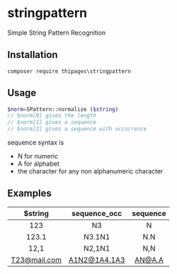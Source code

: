 # stringpattern
Simple String Pattern Recognition

## Installation
    composer require thipages\stringpattern
    
## Usage
```php
$norm=SPattern::normalize ($string)
// $norm[0] gives the length
// $norm[1] gives a sequence
// $norm[2] gives a sequence with occurrence
```
sequence syntax is
- N for numeric
- A for alphabet
- the character for any non alphanumeric character

## Examples

| $string       | sequence_occ  | sequence  |
| :-----------: | :-----------: | :-------: |
| 123           | N3            | N         |
| 123.1         | N3.1N1        | N.N       |
| 12,1          | N2,1N1        | N,N       |
| T23@mail.com  | A1N2@1A4.1A3  | AN@A.A    |


